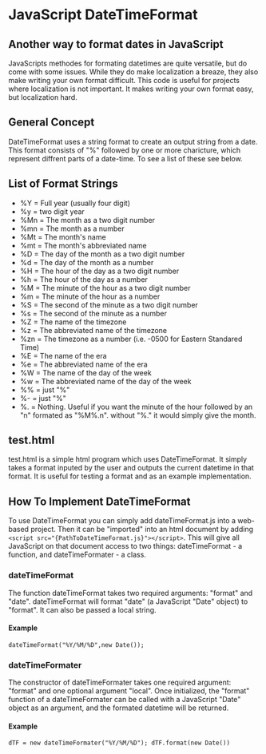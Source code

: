# JavaScript DateTimeFormat
## Another way to format dates in JavaScript
JavaScripts methodes for formating datetimes are quite versatile, but do come with some issues. While they do make localization a breaze, they also make writing your own format difficult. This code is useful for projects where localization is not important. It makes writing your own format easy, but localization hard.
## General Concept
DateTimeFormat uses a string format to create an output string from a date. This format consists of "%" followed by one or more charicture, which represent diffrent parts of a date-time. To see a list of these see below.
## List of Format Strings
- %Y  = Full year (usually four digit)
- %y  = two digit year
- %Mn = The month as a two digit number
- %mn = The month as a number
- %Mt = The month's name
- %mt = The month's abbreviated name
- %D  = The day of the month as a two digit number
- %d  = The day of the month as a number
- %H  = The hour of the day as a two digit number
- %h  = The hour of the day as a number
- %M  = The minute of the hour as a two digit number
- %m  = The minute of the hour as a number
- %S  = The second of the minute as a two digit number
- %s  = The second of the minute as a number
- %Z  = The name of the timezone
- %z  = The abbreviated name of the timezone
- %zn = The timezone as a number (i.e. -0500 for Eastern Standared Time)
- %E  = The name of the era
- %e  = The abbreviated name of the era
- %W  = The name of the day of the week
- %w  = The abbreviated name of the day of the week
- %%  = just "%"
- %-  = just "%"
- %.  = Nothing. Useful if you want the minute of the hour followed by an "n" formated as "%M%.n". without "%." it would simply give the month.
## test.html
test.html is a simple html program which uses DateTimeFormat. It simply takes a format inputed by the user and outputs the current datetime in that format. It is useful for testing a format and as an example implementation.
## How To Implement DateTimeFormat
To use DateTimeFormat you can simply add dateTimeFormat.js into a web-based project. Then it can be "imported" into an html document by adding `<script src="{PathToDateTimeFormat.js}"></script>`. This will give all JavaScript on that document access to two things: dateTimeFormat - a function, and dateTimeFormater - a class.
### dateTimeFormat
The function dateTimeFormat takes two required arguments: "format" and "date". dateTimeFormat will format "date" (a JavaScript "Date" object) to "format".
It can also be passed a local string.
#### Example
`dateTimeFormat("%Y/%M/%D",new Date());`
### dateTimeFormater
The constructor of dateTimeFormater takes one required argument: "format" and one optional argument "local". Once initialized, the "format" function of a dateTimeFormater can be called with a JavaScript "Date" object as an argument, and the formated datetime will be returned.
#### Example
`dTF = new dateTimeFormater("%Y/%M/%D");
dTF.format(new Date())`
